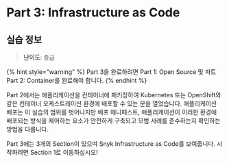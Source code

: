 # Part 3: Infrastructure as Code

## 실습 정보 <a href="#lab-meta" id="lab-meta"></a>

> **난이도**: 중급

{% hint style="warning" %}
Part 3을 완료하려면 Part 1: Open Source 및 파트 Part 2: Container를 완료해야 합니다.
{% endhint %}

Part 2에서는 애플리케이션을 컨테이너에 패키징하여 Kubernetes 또는 OpenShift와 같은 컨테이너 오케스트레이션 환경에 배포할 수 있는 문을 열었습니다. 애플리케이션 배포는 이 실습의 범위를 벗어나지만 배포 매니페스트, 애플리케이션이 이러한 환경에 배포되는 방식을 제어하는 요소가 안전하게 구축되고 모범 사례를 준수하는지 확인하는 방법을 다룹니다.

Part 3에는 3개의 Section이 있으며 Snyk Infrastructure as Code를 보여줍니다. 시작하려면 Section 1로 이동하십시오!
